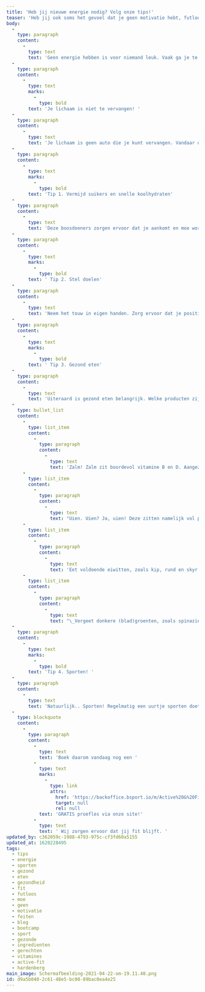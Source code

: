 ```yaml
---
title: 'Heb jij nieuwe energie nodig? Volg onze tips!'
teaser: 'Heb jij ook soms het gevoel dat je geen motivatie hebt, futloos bent of juist heel moe? Hoe los je dit probleem op? Wij beschrijven het in onze blog!'
body:
  -
    type: paragraph
    content:
      -
        type: text
        text: 'Geen energie hebben is voor niemand leuk. Vaak ga je te lang door met werken of je merkt aan je lichaam dat het tijd is voor meer ontspanning en een moment voor jezelf. Om een moment voor jezelf te creëren, bieden wij verschillende outdoor groepslessen aan. De ideale manier om even tot jezelf te komen en je hoofd leeg te maken, maar wat is nog meer belangrijk naast regelmatig buiten sporten? Geef je lichaam voldoende gezonde brandstof. '
  -
    type: paragraph
    content:
      -
        type: text
        marks:
          -
            type: bold
        text: 'Je lichaam is niet te vervangen! '
  -
    type: paragraph
    content:
      -
        type: text
        text: 'Je lichaam is geen auto die je kunt vervangen. Vandaar dat het belangrijk is om de juiste brandstof in je tank te gooien. Uiteraard is het niet erg om een keer een ''cheatday'' te hebben. Echter, wordt het wel zorgelijk wanneer je hier een patroon van gaat maken. Je zal merken dat je energie begint te dalen en je lichaam gaat zichzelf tegen werken. Je hebt minder motivatie om dingen te ondernemen en je vindt het lastig om dingen positief in te zien. Herkenbaar? Dan is deze blog perfect voor jou. Wij leggen uit wat je moet doen om jezelf positieve en gezonde energie toe te dienen. '
  -
    type: paragraph
    content:
      -
        type: text
        marks:
          -
            type: bold
        text: 'Tip 1. Vermijd suikers en snelle koolhydraten'
  -
    type: paragraph
    content:
      -
        type: text
        text: 'Deze boosdoeners zorgen ervoor dat je aankomt en moe wordt. Natuurlijk is het ideaal om op korte termijn een boost te krijgen, maar hier zal je alleen maar meer last van krijgen op de langere termijn. Je kunt daarom het beste kiezen voor onbewerkt voedsel zonder toegevoegde suikers.'
  -
    type: paragraph
    content:
      -
        type: text
        marks:
          -
            type: bold
        text: ' Tip 2. Stel doelen'
  -
    type: paragraph
    content:
      -
        type: text
        text: 'Neem het touw in eigen handen. Zorg ervoor dat je positieve doelen blijft stellen. Probeer woord ''moeten'' zoveel mogelijk te ontwijken en vervang het door ''mogen''. Ik wil, ik mag en ik kan zijn betere en positievere woordkeuzes. Dit zal voor minder stress zorgen. Het is daarom belangrijk dat je duidelijk naar jezelf bent, zodat dagelijkse patronen je minder energie kosten. '
  -
    type: paragraph
    content:
      -
        type: text
        marks:
          -
            type: bold
        text: ' Tip 3. Gezond eten'
  -
    type: paragraph
    content:
      -
        type: text
        text: 'Uiteraard is gezond eten belangrijk. Welke producten zijn nou echt gezond én geven je meer energie? '
  -
    type: bullet_list
    content:
      -
        type: list_item
        content:
          -
            type: paragraph
            content:
              -
                type: text
                text: 'Zalm! Zalm zit boordevol vitamine B en D. Aangezien wij in Nederland helaas niet zoveel zon hebben, is dit een heerlijk gerecht om je vitamine D een boost te geven. '
      -
        type: list_item
        content:
          -
            type: paragraph
            content:
              -
                type: text
                text: "Uien. Uien? Ja, uien! Deze zitten namelijk vol probiotica, dit zorgt ervoor dat de bacteriën in je darmen goed hun werk doen.\_Hierdoor kost het je lichaam minder energie om de 'verkeerde' bacteriën tegen te gaan. "
      -
        type: list_item
        content:
          -
            type: paragraph
            content:
              -
                type: text
                text: 'Eet voldoende eiwitten, zoals kip, rund en skyr. Als je maaltijd eiwitten bevalt zorgt het voor activatie van de orexinecellen. Deze cellen stimuleren de hormonen die worden gelinkt aan alertheid. Erg belangrijk dus! '
      -
        type: list_item
        content:
          -
            type: paragraph
            content:
              -
                type: text
                text: "\_Vergeet donkere (blad)groenten, zoals spinazie, paksoi en boerenkool niet. Makkelijk te gebruiken als basis voor salades of in een groene smoothie. Deze groenten bevatten veel ijzer! "
  -
    type: paragraph
    content:
      -
        type: text
        marks:
          -
            type: bold
        text: 'Tip 4. Sporten! '
  -
    type: paragraph
    content:
      -
        type: text
        text: 'Natuurlijk.. Sporten! Regelmatig een uurtje sporten doet wonderen, probeer eens één van onze groepslessen en krijg meer energie. Zorg er voor dat je fit blijft en niet in een negatieve spiraal terecht komt. Sporten is niet alleen goed voor je gezondheid, maar ook voor je mindset. Het levert meer energie op en je zult merken dat je snel lekkerder in je vel zit. '
  -
    type: blockquote
    content:
      -
        type: paragraph
        content:
          -
            type: text
            text: 'Boek daarom vandaag nog een '
          -
            type: text
            marks:
              -
                type: link
                attrs:
                  href: 'https://backoffice.bsport.io/m/Active%20&%20Fit/1164/pass/?paymentPackCategories=3612&privatePassCategories=&hidePaymentCombo=true&tabSelected=1'
                  target: null
                  rel: null
            text: 'GRATIS proefles via onze site!'
          -
            type: text
            text: ' Wij zorgen ervoor dat jij fit blijft. '
updated_by: c362059c-1988-4793-975c-cf3fd60a5155
updated_at: 1620228495
tags:
  - tips
  - energie
  - sporten
  - gezond
  - eten
  - gezondheid
  - fit
  - futloos
  - moe
  - geen
  - motivatie
  - feiten
  - blog
  - bootcamp
  - sport
  - gezonde
  - ingredienten
  - gerechten
  - vitamines
  - active-fit
  - hardenberg
main_image: Schermafbeelding-2021-04-22-om-19.11.40.png
id: d9a5b040-2c61-48e5-bc00-89bac0ea4e25
---
```

